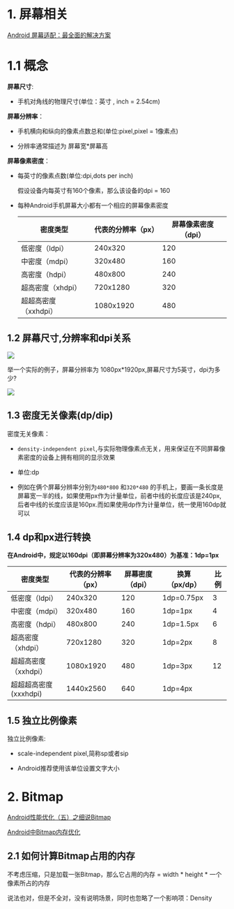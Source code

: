 # 1. 屏幕相关
[Android 屏幕适配：最全面的解决方案](https://www.jianshu.com/p/ec5a1a30694b)

# 1.1 概念

**屏幕尺寸**:

- 手机对角线的物理尺寸(单位：英寸 , inch = 2.54cm)

**屏幕分辨率**：

- 手机横向和纵向的像素点数总和(单位:pixel,pixel = 1像素点)

- 分辨率通常描述为 屏幕宽*屏幕高

**屏幕像素密度**：

- 每英寸的像素点数(单位:dpi,dots per inch)

	假设设备内每英寸有160个像素，那么该设备的dpi = 160
	
- 每种Android手机屏幕大小都有一个相应的屏幕像素密度

	密度类型|代表的分辨率（px）|屏幕像素密度（dpi）
	---|---|---
	低密度（ldpi）|240x320|120
	中密度（mdpi）|320x480|160
	高密度（hdpi）|480x800|240
	超高密度（xhdpi）|720x1280|320
	超超高密度（xxhdpi）|1080x1920|480

## 1.2 屏幕尺寸,分辨率和dpi关系

![](https://upload-images.jianshu.io/upload_images/944365-2b5dc928ab334440.png?imageMogr2/auto-orient/)

举一个实际的例子，屏幕分辨率为 1080px*1920px,屏幕尺寸为5英寸，dpi为多少?

![](https://upload-images.jianshu.io/upload_images/944365-5f2509be9276460c.png?imageMogr2/auto-orient/)

## 1.3 密度无关像素(dp/dip)

密度无关像素：

- `density-independent pixel`,与实际物理像素点无关，用来保证在不同屏幕像素密度的设备上拥有相同的显示效果

- 单位:dp

- 例如在俩个屏幕分辨率分别为`480*800` 和`320*480` 的手机上，要画一条长度是屏幕宽一半的线，如果使用px作为计量单位，前者中线的长度应该是240px,后者中线的长度应该是160px.而如果使用dp作为计量单位，统一使用160dp就可以

## 1.4 dp和px进行转换

**在Android中，规定以160dpi（即屏幕分辨率为320x480）为基准：1dp=1px**

密度类型|代表的分辨率（px）|屏幕密度（dpi）|换算（px/dp）|比例
---|---|---|---|---
低密度（ldpi）|240x320|120|1dp=0.75px|3
中密度（mdpi）|320x480|160|1dp=1px|4
高密度（hdpi）|480x800|240|1dp=1.5px|6
超高密度（xhdpi）|720x1280|320|1dp=2px|8
超超高密度（xxhdpi）|1080x1920|480|1dp=3px|12
超超超高密度(xxxhdpi)|1440x2560|640|1dp=4px|


## 1.5 独立比例像素

独立比例像素:

- scale-independent pixel,简称sp或者sip

- Android推荐使用该单位设置文字大小



# 2. Bitmap
[Android性能优化（五）之细说Bitmap](https://www.jianshu.com/p/e49ec7d053b3)

[Android中Bitmap内存优化](https://www.jianshu.com/p/3f6f6e4f1c88)

## 2.1 如何计算Bitmap占用的内存

不考虑压缩，只是加载一张Bitmap，那么它占用的内存 = width * height * 一个像素所占的内存

说法也对，但是不全对，没有说明场景，同时也忽略了一个影响项：Density


